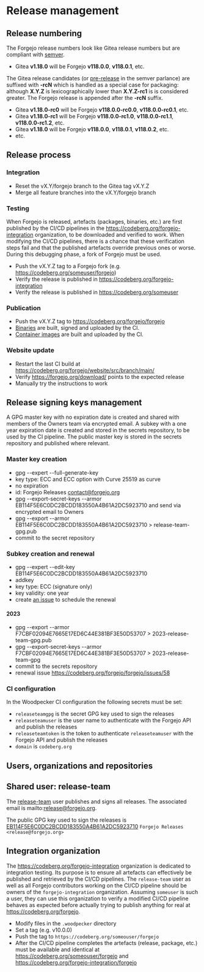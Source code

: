 # Release management

## Release numbering

The Forgejo release numbers look like Gitea release numbers but are compliant with [semver](https://semver.org/).

* Gitea **v1.18.0** will be Forgejo **v118.0.0**, **v118.0.1**, etc.

The Gitea release candidates (or [pre-release](https://semver.org/#spec-item-9) in the semver parlance) are suffixed with **-rcN** which is handled as a special case for packaging: although **X.Y.Z** is lexicographically lower than **X.Y.Z-rc1** is is considered greater. The Forgejo release is appended after the **-rcN** suffix.

* Gitea **v1.18.0-rc0** will be Forgejo **v118.0.0-rc0.0**, **v118.0.0-rc0.1**, etc.
* Gitea **v1.18.0-rc1** will be Forgejo **v118.0.0-rc1.0**, **v118.0.0-rc1.1**, **v118.0.0-rc1.2**, etc.
* Gitea **v1.18.0** will be Forgejo **v118.0.0**, **v118.0.1**, **v118.0.2**, etc.
* etc.

## Release process

### Integration

* Reset the vX.Y/forgejo branch to the Gitea tag vX.Y.Z
* Merge all feature branches into the vX.Y/forgejo branch

### Testing

When Forgejo is released, artefacts (packages, binaries, etc.) are first published by the CI/CD pipelines in the https://codeberg.org/forgejo-integration organization, to be downloaded and verified to work. When modifying the CI/CD pipelines, there is a chance that these verification steps fail and that the published artefacts override previous ones or worse. During this debugging phase, a fork of Forgejo must be used.

* Push the vX.Y.Z tag to a Forgejo fork (e.g. https://codeberg.org/someuser/forgejo)
* Verify the release is published in https://codeberg.org/forgejo-integration
* Verify the release is published in https://codeberg.org/someuser

### Publication

* Push the vX.Y.Z tag to https://codeberg.org/forgejo/forgejo
* [Binaries](https://codeberg.org/forgejo/forgejo/releases) are built, signed and uploaded by the CI.
* [Container images](https://codeberg.org/forgejo/-/packages/container/forgejo/versions) are built and uploaded by the CI.

### Website update

* Restart the last CI build at https://codeberg.org/forgejo/website/src/branch/main/
* Verify https://forgejo.org/download/ points to the expected release
* Manually try the instructions to work

## Release signing keys management

A GPG master key with no expiration date is created and shared with members of the Owners team via encrypted email. A subkey with a one year expiration date is created and stored in the secrets repository, to be used by the CI pipeline. The public master key is stored in the secrets repository and published where relevant.

### Master key creation

* gpg --expert --full-generate-key
* key type: ECC and ECC option with Curve 25519 as curve
* no expiration
* id: Forgejo Releases <contact@forgejo.org>
* gpg --export-secret-keys --armor EB114F5E6C0DC2BCDD183550A4B61A2DC5923710 and send via encrypted email to Owners
* gpg --export --armor EB114F5E6C0DC2BCDD183550A4B61A2DC5923710 > release-team-gpg.pub
* commit to the secret repository

### Subkey creation and renewal

* gpg --expert --edit-key EB114F5E6C0DC2BCDD183550A4B61A2DC5923710
* addkey
* key type: ECC (signature only)
* key validity: one year
* create [an issue](https://codeberg.org/forgejo/forgejo/issues) to schedule the renewal

#### 2023

* gpg --export --armor F7CBF02094E7665E17ED6C44E381BF3E50D53707 > 2023-release-team-gpg.pub
* gpg --export-secret-keys --armor F7CBF02094E7665E17ED6C44E381BF3E50D53707 > 2023-release-team-gpg
* commit to the secrets repository
* renewal issue https://codeberg.org/forgejo/forgejo/issues/58

### CI configuration

In the Woodpecker CI configuration the following secrets must be set:

* `releaseteamgpg` is the secret GPG key used to sign the releases
* `releaseteamuser` is the user name to authenticate with the Forgejo API and publish the releases
* `releaseteamtoken` is the token to authenticate `releaseteamuser` with the Forgejo API and publish the releases
* `domain` is `codeberg.org`

## Users, organizations and repositories

## Shared user: release-team

The [release-team](https://codeberg.org/release-team) user publishes and signs all releases. The associated email is mailto:release@forgejo.org.

The public GPG key used to sign the releases is [EB114F5E6C0DC2BCDD183550A4B61A2DC5923710](https://codeberg.org/release-team.gpg) `Forgejo Releases <release@forgejo.org>`

## Integration organization

The https://codeberg.org/forgejo-integration organization is dedicated to integration testing. Its purpose is to ensure all artefacts can effectively be published and retrieved by the CI/CD pipelines. The `release-team` user as well as all Forgejo contributors working on the CI/CD pipeline should be owners of the `forgejo-integration` organization. Assuming `someuser` is such a user, they can use this organization to verify a modified CI/CD pipeline behaves as expected before actually trying to publish anything for real at https://codeberg.org/forgejo.

* Modify files in the `.woodpecker` directory
* Set a tag (e.g. v10.0.0)
* Push the tag to `https://codeberg.org/someouser/forgejo`
* After the CI/CD pipeline completes the artefacts (release, package, etc.) must be available and identical at https://codeberg.org/someouser/forgejo and https://codeberg.org/forgejo-integration/forgejo
